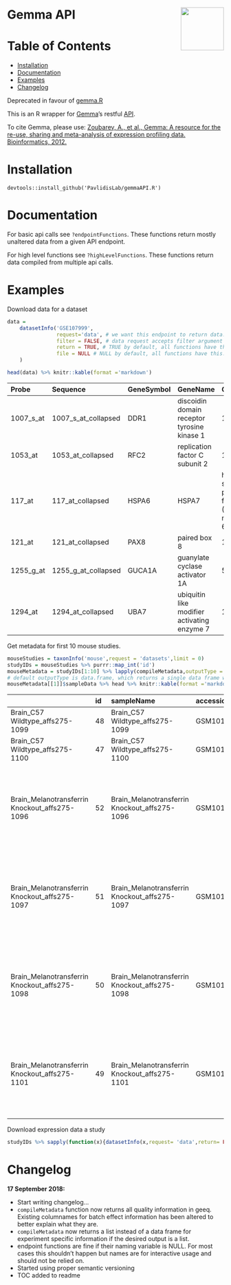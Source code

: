 
# Gemma API <img src="gemmaAPI.png" align="right" height="100px"/>

# Table of Contents

  - [Installation](#installation)
  - [Documentation](#documentation)
  - [Examples](#examples)
  - [Changelog](#changelog)

Deprecated in favour of [gemma.R](https://github.com/PavlidisLab/gemma.R)

This is an R wrapper for
[Gemma](http://www.chibi.ubc.ca/Gemma/home.html)’s restful
[API](http://www.chibi.ubc.ca/Gemma/resources/restapidocs/).

To cite Gemma, please use: [Zoubarev, A., et al., Gemma: A resource for
the re-use, sharing and meta-analysis of expression profiling data.
Bioinformatics, 2012.](http://dx.doi.org/doi:10.1093/bioinformatics/bts430)

# Installation

    devtools::install_github('PavlidisLab/gemmaAPI.R')

# Documentation

For basic api calls see `?endpointFunctions`. These functions return
mostly unaltered data from a given API endpoint.

For high level functions see `?highLevelFunctions`. These functions
return data compiled from multiple api calls.

# Examples

Download data for a dataset

``` r
data = 
    datasetInfo('GSE107999',
                request='data', # we want this endpoint to return data. see documentation
                filter = FALSE, # data request accepts filter argument we want non filtered data
                return = TRUE, # TRUE by default, all functions have this. if false there'll be no return
                file = NULL # NULL by default, all functions have this. If specificed, output will be saved.
    )

head(data) %>% knitr::kable(format ='markdown')
```

| Probe       | Sequence               | GeneSymbol  | GeneName                                                                                  | GemmaId     | NCBIid    | GSE107999\_Biomat\_9\_\_\_BioAssayId=427205Name=LUHMEScells,untreated,proliferatingprecursorstaterep4 | GSE107999\_Biomat\_8\_\_\_BioAssayId=427206Name=LUHMEScells,untreated,proliferatingprecursorstaterep3 | GSE107999\_Biomat\_12\_\_\_BioAssayId=427207Name=LUHMEScells,untreated,proliferatingprecursorstaterep2 | GSE107999\_Biomat\_10\_\_\_BioAssayId=427208Name=LUHMEScells,untreated,proliferatingprecursorstaterep1 | GSE107999\_Biomat\_5\_\_\_BioAssayId=427201Name=LUHMEScells,untreated,day3ofdifferentiationrep4 | GSE107999\_Biomat\_4\_\_\_BioAssayId=427202Name=LUHMEScells,untreated,day3ofdifferentiationrep3 | GSE107999\_Biomat\_7\_\_\_BioAssayId=427203Name=LUHMEScells,untreated,day3ofdifferentiationrep2 | GSE107999\_Biomat\_6\_\_\_BioAssayId=427204Name=LUHMEScells,untreated,day3ofdifferentiationrep1 | GSE107999\_Biomat\_11\_\_\_BioAssayId=427197Name=LUHMEScells,untreated,day6ofdifferentiationrep4 | GSE107999\_Biomat\_2\_\_\_BioAssayId=427198Name=LUHMEScells,untreated,day6ofdifferentiationrep3 | GSE107999\_Biomat\_1\_\_\_BioAssayId=427199Name=LUHMEScells,untreated,day6ofdifferentiationrep2 | GSE107999\_Biomat\_3\_\_\_BioAssayId=427200Name=LUHMEScells,untreated,day6ofdifferentiationrep1 |
| :---------- | :--------------------- | :---------- | :---------------------------------------------------------------------------------------- | :---------- | :-------- | ----------------------------------------------------------------------------------------------------: | ----------------------------------------------------------------------------------------------------: | -----------------------------------------------------------------------------------------------------: | -----------------------------------------------------------------------------------------------------: | ----------------------------------------------------------------------------------------------: | ----------------------------------------------------------------------------------------------: | ----------------------------------------------------------------------------------------------: | ----------------------------------------------------------------------------------------------: | -----------------------------------------------------------------------------------------------: | ----------------------------------------------------------------------------------------------: | ----------------------------------------------------------------------------------------------: | ----------------------------------------------------------------------------------------------: |
| 1007\_s\_at | 1007\_s\_at\_collapsed | DDR1        | discoidin domain receptor tyrosine kinase 1                                               | 16908       | 780       |                                                                                              8.360044 |                                                                                              8.347570 |                                                                                               8.384220 |                                                                                               8.631552 |                                                                                        9.426037 |                                                                                        9.332862 |                                                                                        9.556137 |                                                                                        9.571225 |                                                                                         9.830016 |                                                                                        9.534368 |                                                                                        9.644813 |                                                                                        9.638160 |
| 1053\_at    | 1053\_at\_collapsed    | RFC2        | replication factor C subunit 2                                                            | 139878      | 5982      |                                                                                              8.321700 |                                                                                              8.441607 |                                                                                               8.538243 |                                                                                               8.223463 |                                                                                        6.900833 |                                                                                        7.811239 |                                                                                        7.362803 |                                                                                        7.487110 |                                                                                         6.727149 |                                                                                        6.781015 |                                                                                        6.871821 |                                                                                        6.822983 |
| 117\_at     | 117\_at\_collapsed     | HSPA6|HSPA7 | heat shock protein family A (Hsp70) member 6|heat shock protein family A (Hsp70) member 7 | 73420|73442 | 3310|3311 |                                                                                              5.640347 |                                                                                              4.309247 |                                                                                               4.561608 |                                                                                               4.412733 |                                                                                        4.274228 |                                                                                        4.109736 |                                                                                        4.466428 |                                                                                        4.262011 |                                                                                         4.013711 |                                                                                        4.285905 |                                                                                        4.445415 |                                                                                        3.929470 |
| 121\_at     | 121\_at\_collapsed     | PAX8        | paired box 8                                                                              | 173107      | 7849      |                                                                                              6.915072 |                                                                                              7.001704 |                                                                                               6.886536 |                                                                                               6.995852 |                                                                                        6.789746 |                                                                                        6.988139 |                                                                                        6.950670 |                                                                                        6.897583 |                                                                                         6.632473 |                                                                                        6.872863 |                                                                                        6.892053 |                                                                                        6.845294 |
| 1255\_g\_at | 1255\_g\_at\_collapsed | GUCA1A      | guanylate cyclase activator 1A                                                            | 58787       | 2978      |                                                                                              2.328086 |                                                                                              2.683368 |                                                                                               2.292127 |                                                                                               2.395157 |                                                                                        2.267915 |                                                                                        2.371985 |                                                                                        2.148122 |                                                                                        2.219700 |                                                                                         2.078340 |                                                                                        2.243999 |                                                                                        2.376379 |                                                                                        2.238994 |
| 1294\_at    | 1294\_at\_collapsed    | UBA7        | ubiquitin like modifier activating enzyme 7                                               | 165857      | 7318      |                                                                                              4.436209 |                                                                                              4.315595 |                                                                                               4.434729 |                                                                                               4.505724 |                                                                                        4.182772 |                                                                                        4.334539 |                                                                                        4.278525 |                                                                                        4.204030 |                                                                                         4.105466 |                                                                                        4.410392 |                                                                                        4.382536 |                                                                                        4.151413 |

Get metadata for first 10 mouse studies.

``` r
mouseStudies = taxonInfo('mouse',request = 'datasets',limit = 0)
studyIDs = mouseStudies %>% purrr::map_int('id')
mouseMetadata = studyIDs[1:10] %>% lapply(compileMetadata,outputType = 'list') 
# default outputType is data.frame, which returns a single data frame with study and sample data all together.
mouseMetadata[[1]]$sampleData %>% head %>% knitr::kable(format ='markdown')
```

|                                                 | id | sampleName                                      | accession | sampleBiomaterialID | sampleAnnotCategory | sampleAnnotCategoryOntoID | sampleAnnotCategoryURI                                                      | sampleAnnotBroadCategory | sampleAnnotBroadCategoryOntoID | sampleAnnotBroadCategoryURI            | sampleAnnotation                                                                                                        | sampleAnnotationOntoID   | sampleAnnotType | sampleAnnotationURI                                                                         | otherCharacteristics                                                                                                             |
| :---------------------------------------------- | :- | :---------------------------------------------- | :-------- | ------------------: | :------------------ | :------------------------ | :-------------------------------------------------------------------------- | :----------------------- | :----------------------------- | :------------------------------------- | :---------------------------------------------------------------------------------------------------------------------- | :----------------------- | :-------------- | :------------------------------------------------------------------------------------------ | :------------------------------------------------------------------------------------------------------------------------------- |
| Brain\_C57 Wildtype\_affs275-1099               | 48 | Brain\_C57 Wildtype\_affs275-1099               | GSM101416 |                  48 | genotype            | EFO\_0000513              | <http://www.ebi.ac.uk/efo/EFO_0000513>                                      | genotype                 | EFO\_0000513                   | <http://www.ebi.ac.uk/efo/EFO_0000513> | wild type genotype                                                                                                      | EFO\_0005168             | factor          | <http://www.ebi.ac.uk/efo/EFO_0005168>                                                      | total RNA|Biotin|C57 Wildtype Mouse \#1099 Brain|Strain: C57BL/6 Gender: female Age: 123 days Tissue: brain                      |
| Brain\_C57 Wildtype\_affs275-1100               | 47 | Brain\_C57 Wildtype\_affs275-1100               | GSM101417 |                  47 | genotype            | EFO\_0000513              | <http://www.ebi.ac.uk/efo/EFO_0000513>                                      | genotype                 | EFO\_0000513                   | <http://www.ebi.ac.uk/efo/EFO_0000513> | wild type genotype                                                                                                      | EFO\_0005168             | factor          | <http://www.ebi.ac.uk/efo/EFO_0005168>                                                      | total RNA|C57 Wildtype Mouse \#1100 Brain|Biotin|Strain: C57BL/6 Gender: female Age: 123 days Tissue: brain                      |
| Brain\_Melanotransferrin Knockout\_affs275-1096 | 52 | Brain\_Melanotransferrin Knockout\_affs275-1096 | GSM101412 |                  52 | genotype;genotype   | EFO\_0000513;EFO\_0000513 | <http://www.ebi.ac.uk/efo/EFO_0000513;http://www.ebi.ac.uk/efo/EFO_0000513> | genotype                 | EFO\_0000513                   | <http://www.ebi.ac.uk/efo/EFO_0000513> | Mfi2 \[mouse\] antigen p97 (melanoma associated) identified by monoclonal antibodies 133.2 and 96.5;Homozygous negative | GENE\_30060;TGEMO\_00001 | factor          | <http://purl.org/commons/record/ncbi_gene/30060;http://purl.obolibrary.org/obo/TGEMO_00001> | total RNA|brain|Melanotransferrin Knockout Mouse \#1096 Brain|Biotin|female|Strain: C57BL/6 - Lucy|Age: 123 days                 |
| Brain\_Melanotransferrin Knockout\_affs275-1097 | 51 | Brain\_Melanotransferrin Knockout\_affs275-1097 | GSM101413 |                  51 | genotype;genotype   | EFO\_0000513;EFO\_0000513 | <http://www.ebi.ac.uk/efo/EFO_0000513;http://www.ebi.ac.uk/efo/EFO_0000513> | genotype                 | EFO\_0000513                   | <http://www.ebi.ac.uk/efo/EFO_0000513> | Mfi2 \[mouse\] antigen p97 (melanoma associated) identified by monoclonal antibodies 133.2 and 96.5;Homozygous negative | GENE\_30060;TGEMO\_00001 | factor          | <http://purl.org/commons/record/ncbi_gene/30060;http://purl.obolibrary.org/obo/TGEMO_00001> | total RNA|Melanotransferrin Knockout Mouse \#1097 Brain|Biotin|Strain: C57BL/6 - Lucy Gender: female Age: 123 days Tissue: brain |
| Brain\_Melanotransferrin Knockout\_affs275-1098 | 50 | Brain\_Melanotransferrin Knockout\_affs275-1098 | GSM101414 |                  50 | genotype;genotype   | EFO\_0000513;EFO\_0000513 | <http://www.ebi.ac.uk/efo/EFO_0000513;http://www.ebi.ac.uk/efo/EFO_0000513> | genotype                 | EFO\_0000513                   | <http://www.ebi.ac.uk/efo/EFO_0000513> | Mfi2 \[mouse\] antigen p97 (melanoma associated) identified by monoclonal antibodies 133.2 and 96.5;Homozygous negative | GENE\_30060;TGEMO\_00001 | factor          | <http://purl.org/commons/record/ncbi_gene/30060;http://purl.obolibrary.org/obo/TGEMO_00001> | total RNA|Biotin|Melanotransferrin Knockout Mouse \#1098 Brain|Strain: C57BL/6 - Lucy Gender: female Age: 123 days Tissue: brain |
| Brain\_Melanotransferrin Knockout\_affs275-1101 | 49 | Brain\_Melanotransferrin Knockout\_affs275-1101 | GSM101415 |                  49 | genotype;genotype   | EFO\_0000513;EFO\_0000513 | <http://www.ebi.ac.uk/efo/EFO_0000513;http://www.ebi.ac.uk/efo/EFO_0000513> | genotype                 | EFO\_0000513                   | <http://www.ebi.ac.uk/efo/EFO_0000513> | Mfi2 \[mouse\] antigen p97 (melanoma associated) identified by monoclonal antibodies 133.2 and 96.5;Homozygous negative | GENE\_30060;TGEMO\_00001 | factor          | <http://purl.org/commons/record/ncbi_gene/30060;http://purl.obolibrary.org/obo/TGEMO_00001> | Melanotransferrin Knockout Mouse \#1101 Brain|total RNA|Biotin|Strain: C57BL/6 - Lucy Gender: female Age: 123 days Tissue: brain |

Download expression data a
study

``` r
studyIDs %>% sapply(function(x){datasetInfo(x,request= 'data',return= FALSE, file = paste0('data/',x))})
```

# Changelog

**17 September 2018:**

  - Start writing changelog…
  - `compileMetadata` function now returns all quality information in
    geeq. Existing columnames for batch effect information has been
    altered to better explain what they are.
  - `compileMetadata` now returns a list instead of a data frame for
    experiment specific information if the desired output is a list.
  - endpoint functions are fine if their naming variable is NULL. For
    most cases this shouldn’t happen but names are for interactive usage
    and should not be relied on.
  - Started using proper semantic versioning
  - TOC added to readme
